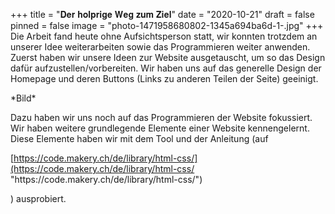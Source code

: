 +++
title = "𝐃𝐞𝐫 𝐡𝐨𝐥𝐩𝐫𝐢𝐠𝐞 𝐖𝐞𝐠 𝐳𝐮𝐦 𝐙𝐢𝐞𝐥"
date = "2020-10-21"
draft = false
pinned = false
image = "photo-1471958680802-1345a694ba6d-1-.jpg"
+++
Die Arbeit fand heute ohne Aufsichtsperson statt, wir konnten trotzdem an unserer Idee weiterarbeiten sowie das Programmieren weiter anwenden. Zuerst haben wir unsere Ideen zur Website ausgetauscht, um so das Design dafür aufzustellen/vorbereiten. Wir haben uns auf das generelle Design der Homepage und deren Buttons (Links zu anderen Teilen der Seite) geeinigt.

\*Bild\*

Dazu haben wir uns noch auf das Programmieren der Website fokussiert. Wir haben weitere grundlegende Elemente einer Website kennengelernt. Diese Elemente haben wir mit dem Tool und der Anleitung (auf <!--StartFragment-->

[https://code.makery.ch/de/library/html-css/](https://code.makery.ch/de/library/html-css/ "https\://code.makery.ch/de/library/html-css/")

<!--EndFragment--> ) ausprobiert.